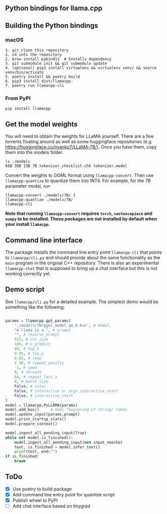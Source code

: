 ## Python bindings for llama.cpp

## Building the Python bindings

### macOS

```
1. git clone this repository
2. cd into the repository
2. brew install pybind11  # Installs dependency
3. git submodule init && git submodule update
4. (optional) pip3 install virtualenv && virtualenv venv/ && source venv/bin/activate
5. poetry install && poetry build
6. pip3 install dist/llamacpp-
7. poetry run llamacpp-cli
```
### From PyPI

```
pip install llamacpp
```

## Get the model weights

You will need to obtain the weights for LLaMA yourself. There are a few torrents floating around as well as some huggingface repositories (e.g https://huggingface.co/nyanko7/LLaMA-7B/). Once you have them, copy them into the models folder.

```
ls ./models
65B 30B 13B 7B tokenizer_checklist.chk tokenizer.model
```

Convert the weights to GGML format using `llamacpp-convert`. Then use `llamacpp-quantize` to quantize them into INT4. For example, for the 7B parameter model, run

```
llamacpp-convert ./models/7B/ 1
llamacpp-quantize ./models/7B/
llamacpp-cli
```

**Note that running `llamacpp-convert` requires `torch`, `sentencepiece` and `numpy` to be installed. These packages are not installed by default when your install `llamacpp`.**

## Command line interface

The package installs the command line entry point `llamacpp-cli` that points to `llamacpp/cli.py` and should provide about the same functionality as the `main` program in the original C++ repository. There is also an experimental `llamacpp-chat` that is supposed to bring up a chat interface but this is not working correctly yet.

## Demo script

See `llamacpp/cli.py` for a detailed example. The simplest demo would be something like the following:

```python

params = llamacpp.gpt_params(
	'./models/7B/ggml_model_q4_0.bin', # model,
	"A llama is a ", # prompt
	"", # reverse_prompt
	512, # ctx_size
	100, # n_predict
	40, # top_k
	0.95, # top_p
	0.85, # temp
	1.30, # repeat_penalty
	-1, # seed
	8, # threads
	64, # repeat_last_n
	8, # batch_size
	False, # color
	False, # interactive or args.interactive_start
	False, # interactive_start
)
model = llamacpp.PyLLAMA(params)
model.add_bos()		# Adds "beginning of string" token
model.update_input(params.prompt)
model.print_startup_stats()
model.prepare_context()

model.ingest_all_pending_input(True)
while not model.is_finished():
	model.ingest_all_pending_input(not input_noecho)
	text, is_finished = model.infer_text()
	print(text, end="")
if is_finished:
	break
```

## ToDo

- [x] Use poetry to build package
- [x] Add command line entry point for quantize script
- [x] Publish wheel to PyPI
- [ ] Add chat interface based on tinygrad
